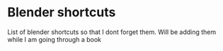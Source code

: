 # Blender shortcuts
List of blender shortcuts so that I dont forget them. Will be adding them while I am going through a book
